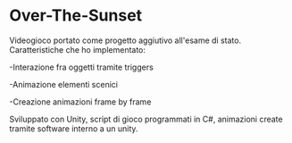 # Over-The-Sunset
Videogioco portato come progetto aggiutivo all'esame di stato.  
Caratteristiche che ho implementato: 

-Interazione fra oggetti tramite triggers 

-Animazione elementi scenici 

-Creazione animazioni frame by frame 

Sviluppato con Unity, script di gioco programmati in C#, animazioni create tramite software interno a un unity.
